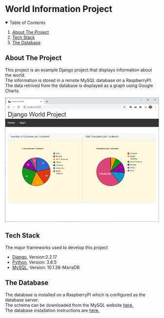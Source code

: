 # World Information Project

<!-- TABLE OF CONTENTS -->
<details open>
  <summary>Table of Contents</summary>
  <ol>
    <li><a href="#about-the-project">About The Project</a></li>
    <li><a href="#tech-stack">Tech Stack</a></li>
    <li><a href="#the-database">The Database</a></li>
  </ol>
</details>

<!-- ABOUT THE PROJECT -->
## About The Project
This project is an example Django project that displays
information about the world.
<br>
The information is stored in a remote MySQL database on a RaspberryPI.<br>
The data retrived from the database is displayed as a graph using Google Charts.<br>

![](static/css/server.png)

<!-- TECH STACK -->
## Tech Stack
The major frameworks used to develop this project
* [Django](https://www.djangoproject.com/), Version:2.2.17
* [Python](https://www.python.org/), Version: 3.6.5
* [MySQL](https://www.mysql.com/), Version: 10.1.38-MariaDB

<!-- THE DATABASE -->
## The Database
The database is installed on a RaspberryPI which is configured as the database server.<br>
The schema can be downloaded from the MySQL website [here.](https://dev.mysql.com/doc/index-other.html)<br>
The database installation instructions are [here.](https://dev.mysql.com/doc/world-setup/en/world-setup-installation.html)